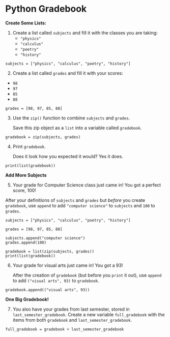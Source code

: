 # Python Gradebook

**Create Some Lists:**

1. Create a list called `subjects` and fill it with the classes you are taking:
   - `"physics"`
   - `"calculus"`
   - `"poetry"`
   - `"history"`

```
subjects = ["physics", "calculus", "poetry", "history"]
```

2. Create a list called `grades` and fill it with your scores:

- `98`
- `97`
- `85`
- `88`

```
grades = [98, 97, 85, 88]
```

3. Use the `zip()` function to combine `subjects` and `grades`.

   Save this zip object as a `list` into a variable called `gradebook`.

```
gradebook = zip(subjects, grades)
```

4. Print `gradebook`.

   Does it look how you expected it would? Yes it does.

```
print(list(gradebook))
```

**Add More Subjects**

5. Your grade for Computer Science class just came in! You got a perfect score, 100!

After your definitions of `subjects` and `grades` but *before* you create `gradebook`, use `append` to add `"computer science"` to `subjects` and `100` to `grades`.

```
subjects = ["physics", "calculus", "poetry", "history"]

grades = [98, 97, 85, 88]

subjects.append("computer science")
grades.append(100)

gradebook = list(zip(subjects, grades))
print(list(gradebook))
```

6. Your grade for visual arts just came in! You got a 93!

   After the creation of `gradebook` (but before you `print` it out), use `append` to add `("visual arts", 93)` to `gradebook`.

```
gradebook.append(("visual arts", 93))
```

**One Big Gradebook!**

7. You also have your grades from last semester, stored in `last_semester_gradebook`. Create a new variable `full_gradebook` with the items from both `gradebook` and `last_semester_gradebook`.

```
full_gradebook = gradebook + last_semester_gradebook
```


